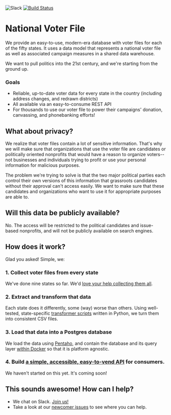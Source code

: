 ![Slack](https://nationalvoterfileslackin.herokuapp.com/badge.svg) [![Build Status](https://travis-ci.org/national-voter-file/national-voter-file.svg?branch=master)](https://travis-ci.org/national-voter-file/national-voter-file)

# National Voter File

We provide an easy-to-use, modern-era database with voter files for each of the fifty states. It uses a data model that represents a national voter file as well as associated campaign measures in a shared data warehouse.

We want to pull politics into the 21st century, and we're starting from the ground up.

### Goals

* Reliable, up-to-date voter data for every state in the country (including address changes, and redrawn districts)
* All available via an easy-to-consume REST API
* For thousands to use our voter file to power their campaigns' donation, canvassing, and phonebanking efforts!

## What about privacy?

We realize that voter files contain a lot of sensitive information. That's why we
will make sure that organizations that use the voter file are candidates or
politically oriented nonprofits that would have a reason to organize voters--not
businesses and individuals trying to profit or use your personal information for
malicious purposes.

The problem we're trying to solve is that the two major political parties each
control their own versions of this information that grassroots candidates without
their approval can't access easily. We want to make sure that these candidates
and organizations who want to use it for appropriate purposes are able to.

## Will this data be publicly available?

No. The access will be restricted to the political candidates and issue-based nonprofits,
and will not be publicly available on search engines.

## How does it work?

Glad you asked! Simple, we:

### 1. Collect voter files from every state

We've done nine states so far. We'd [love your help collecting them all](https://trello.com/b/IlZkwYc0/national-voter-file-states-pipeline).

### 2. Extract and transform that data

Each state does it differently, some (way) worse than others. Using well-tested, state-specific [transformer scripts](src/python/national_voter_file/transformers/README.md) written in Python, we turn them into consistent CSV files.

### 3. Load that data into a Postgres database

We load the data using [Pentaho](tools/README.md), and contain the database and its query layer [within Docker](docker/README.md) so that it is platform agnostic.

### 4. Build [a simple, accessible, easy-to-vend API](https://github.com/national-voter-file/national-voter-file-api) for consumers.

We haven't started on this yet. It's coming soon!

## This sounds awesome! How can I help?

* We chat on Slack. [Join us!](https://nationalvoterfileslackin.herokuapp.com/)
* Take a look at our [newcomer issues](https://github.com/national-voter-file/national-voter-file/projects/1) to see where you can help.
